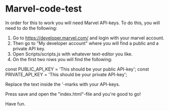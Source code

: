 # Marvel-code-test

In order for this to work you will need Marvel API-keys. 
To do this, you will need to do the following: 

1. Go to https://developer.marvel.com/ and login with your marvel account.   
2. Then go to "My developer account" where you will find a public and a private API key.
3. Open Scripts/scripts.js with whatever text-editor you like. 
4. On the first two rows you will find the following: 

const PUBLIC_API_KEY = 'This should be your public API-key';
const PRIVATE_API_KEY = 'This should be your private API-key';

Replace the text inside the '-marks with your API-keys. 

Press save and open the "index.html"-file and you're good to go!

Have fun.
